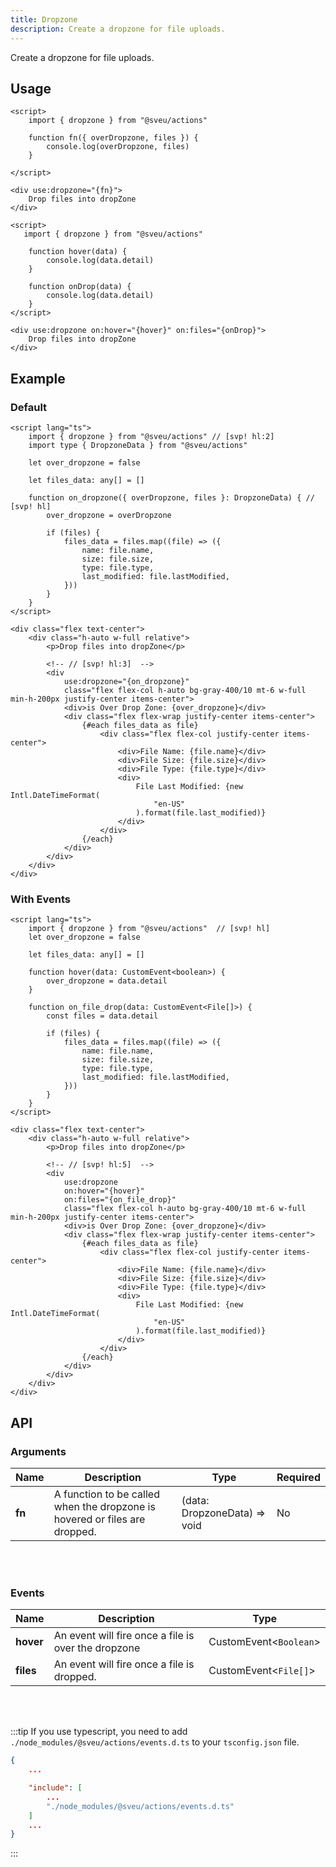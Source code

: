```yaml
---
title: Dropzone
description: Create a dropzone for file uploads.
---
```


<script>
    import Meta from "$components/meta.svelte"
</script>

<Meta name="dropzone" lib="actions"/>

Create a dropzone for file uploads.

## Usage

<Tabs activeName="Default">
  <TabPanel name="Default">

```svelte
<script>
    import { dropzone } from "@sveu/actions"

    function fn({ overDropzone, files }) {
        console.log(overDropzone, files)
    }

</script>

<div use:dropzone="{fn}">
    Drop files into dropZone
</div>
```

  </TabPanel>

  <TabPanel name="With Events">

```svelte
<script>
   import { dropzone } from "@sveu/actions"

    function hover(data) {
        console.log(data.detail)
    }

    function onDrop(data) {
        console.log(data.detail)
    }
</script>

<div use:dropzone on:hover="{hover}" on:files="{onDrop}">
    Drop files into dropZone
</div>
```

  </TabPanel>
</Tabs>

## Example

### Default

```svelte live ln
<script lang="ts">
    import { dropzone } from "@sveu/actions" // [svp! hl:2]
    import type { DropzoneData } from "@sveu/actions"

    let over_dropzone = false

    let files_data: any[] = []

    function on_dropzone({ overDropzone, files }: DropzoneData) { // [svp! hl]
        over_dropzone = overDropzone

        if (files) {
            files_data = files.map((file) => ({
                name: file.name,
                size: file.size,
                type: file.type,
                last_modified: file.lastModified,
            }))
        }
    }
</script>

<div class="flex text-center">
    <div class="h-auto w-full relative">
        <p>Drop files into dropZone</p>

        <!-- // [svp! hl:3]  -->
        <div
            use:dropzone="{on_dropzone}"
            class="flex flex-col h-auto bg-gray-400/10 mt-6 w-full min-h-200px justify-center items-center">
            <div>is Over Drop Zone: {over_dropzone}</div>
            <div class="flex flex-wrap justify-center items-center">
                {#each files_data as file}
                    <div class="flex flex-col justify-center items-center">
                        <div>File Name: {file.name}</div>
                        <div>File Size: {file.size}</div>
                        <div>File Type: {file.type}</div>
                        <div>
                            File Last Modified: {new Intl.DateTimeFormat(
                                "en-US"
                            ).format(file.last_modified)}
                        </div>
                    </div>
                {/each}
            </div>
        </div>
    </div>
</div>
```

### With Events

```svelte live ln
<script lang="ts">
    import { dropzone } from "@sveu/actions"  // [svp! hl]
    let over_dropzone = false

    let files_data: any[] = []

    function hover(data: CustomEvent<boolean>) {
        over_dropzone = data.detail
    }

    function on_file_drop(data: CustomEvent<File[]>) {
        const files = data.detail

        if (files) {
            files_data = files.map((file) => ({
                name: file.name,
                size: file.size,
                type: file.type,
                last_modified: file.lastModified,
            }))
        }
    }
</script>

<div class="flex text-center">
    <div class="h-auto w-full relative">
        <p>Drop files into dropZone</p> 
    
        <!-- // [svp! hl:5]  -->
        <div
            use:dropzone 
            on:hover="{hover}" 
            on:files="{on_file_drop}"
            class="flex flex-col h-auto bg-gray-400/10 mt-6 w-full min-h-200px justify-center items-center">
            <div>is Over Drop Zone: {over_dropzone}</div>
            <div class="flex flex-wrap justify-center items-center">
                {#each files_data as file}
                    <div class="flex flex-col justify-center items-center">
                        <div>File Name: {file.name}</div>
                        <div>File Size: {file.size}</div>
                        <div>File Type: {file.type}</div>
                        <div>
                            File Last Modified: {new Intl.DateTimeFormat(
                                "en-US"
                            ).format(file.last_modified)}
                        </div>
                    </div>
                {/each}
            </div>
        </div>
    </div>
</div>
```

## API

### Arguments

| Name                | Description                                  | Type                  | Required |
| ------------------- | -------------------------------------------- | --------------------- | -------- |
| **fn**              | A function to be called when the dropzone is hovered or files are dropped. | (data: DropzoneData) => void | No |

<br/>
<br/>

### Events

| Name                | Description                                         | Type                  |
| ------------------- | --------------------------------------------------- | --------------------- |
| **hover**           | An event will fire once a file is over the dropzone | CustomEvent<`Boolean`>|
| **files**           | An event will fire once a file is dropped.          | CustomEvent<`File[]`>   |

<br/>
<br/>

:::tip
If you use typescript, you need to add `./node_modules/@sveu/actions/events.d.ts` to your `tsconfig.json` file.

```json
{
    ...

    "include": [
        ...
        "./node_modules/@sveu/actions/events.d.ts"
    ]
    ...
}
```

:::
